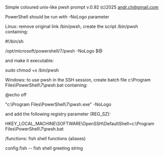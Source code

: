 Simple coloured unix-like pwsh prompt v.0.92 (c)2025 andr.ch@gmail.com

PowerShell should be run with -NoLogo parameter

Linux: remove original link /bin/pwsh, create the script /bin/pwsh containing:

  #!/bin/sh
  
  /opt/microsoft/powershell/7/pwsh -NoLogo $@
  
  
and make it executable:

  sudo chmod +x /bin/pwsh
  

Windows: to use pwsh in the SSH session, create batch file
c:\Program Files\PowerShell\7\pwsh.bat containing:

  @echo off
  
  "c:\Program Files\PowerShell\7\pwsh.exe" -NoLogo

and add the following registry parameter (REG_SZ):

  HKEY_LOCAL_MACHINE\SOFTWARE\OpenSSH\DefaultShell=c:\Program Files\PowerShell\7\pwsh.bat

/functions: fish shell functions (aliases)

config.fish -- fish shell greeting string

